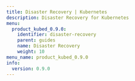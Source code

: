 ```yaml
---
title: Disaster Recovery | Kubernetes
description: Disaster Recovery for Kubernetes
menu:
  product_kubed_0.9.0:
    identifier: disaster-recovery
    parent: guides
    name: Disaster Recovery
    weight: 10
menu_name: product_kubed_0.9.0
info:
  version: 0.9.0
---
```


